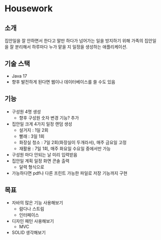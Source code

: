 # Housework

## 소개
집안일을 잘 안하면서 한다고 말만 하다가 넘어가는 일을 방지하기 위해 가족의 집안일을 잘 분리해서 하루마다 누가 맡을 지 일정을 생성하는 애플리케이션.

## 기술 스택
- Java 17
- 향후 발전하게 된다면 웹이나 데이터베이스를 쓸 수도 있음

## 기능
- 구성원 4명 생성
    - 향후 구성원 숫자 변경 기능? 추가
- 집안일 크게 4가지 일정 랜덤 생성
    - 설거지 : 1일 2회
    - 빨래 : 3일 1회
    - 화장실 청소 : 7일 2회(화장실이 두개라서), 매주 금요일 고정
    - 재활용 : 7일 1회, 매주 화요일 수요일 중에서만 가능
- 구성원 마다 안되는 날 미리 입력받음
- 집안일 계획 일정 화면 콘솔 출력
    - 달력 형식으로
- 가능하다면 pdf나 다른 프린트 가능한 파일로 저장 기능까지 구현

## 목표
- 자바의 많은 기능 사용해보기
    - 람다나 스트림
    - 인터페이스
- 디자인 패턴 사용해보기
    - MVC
- SOLID 생각해보기
